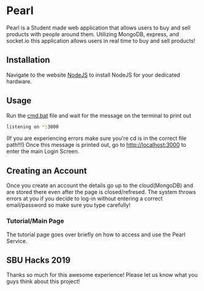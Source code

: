 # Pearl

Pearl is a Student made web application that allows users to buy and sell products with people around them.
Utilizing MongoDB, express, and  socket.io this application allows users in real time to buy and sell products!

## Installation

Navigate to the website [NodeJS](https://nodejs.org/en/) to install NodeJS for your dedicated hardware.

## Usage

Run the [cmd.bat]() file and wait for the message on the terminal to print out

```bash
listening on *:3000
```
(If you are experiencing errors make sure you're cd is in the correct file path!!!)
Once this message is printed out, go to [http://localhost:3000](http://localhost:3000) to enter the main Login Screen.

## Creating an Account

Once you create an account the details go up to the cloud(MongoDB) and are stored there even after the page is closed/refresed.
The system throws errors at you if you decide to log-in without entering a correct email/password so make sure you type carefully!

### Tutorial/Main Page

The tutorial page goes over briefly on how to access and use the Pearl Service.

## SBU Hacks 2019

Thanks so much for this awesome experience! Please let us know what you guys think about this project! 

